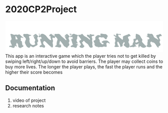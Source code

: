 # 2020CP2Project
![Logo](https://github.com/katherinesmirnov/2020CP2Project/blob/main/proj%20logo.png?raw=true)
This app is an interactive game which the player tries not to get killed by swiping left/right/up/down to avoid barriers. The player may collect coins to buy more lives. The longer the player plays, the fast the player runs and the higher their score becomes

## Documentation
1. video of project
2. research notes
